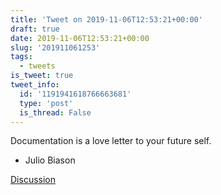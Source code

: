 ```yaml
---
title: 'Tweet on 2019-11-06T12:53:21+00:00'
draft: true
date: 2019-11-06T12:53:21+00:00
slug: '201911061253'
tags:
  - tweets
is_tweet: true
tweet_info:
  id: '1191941618766663681'
  type: 'post'
  is_thread: False
---
```




Documentation is a love letter to your future self. 
- Julio Biason

[Discussion](https://x.com/sytelus/status/1191941618766663681)
